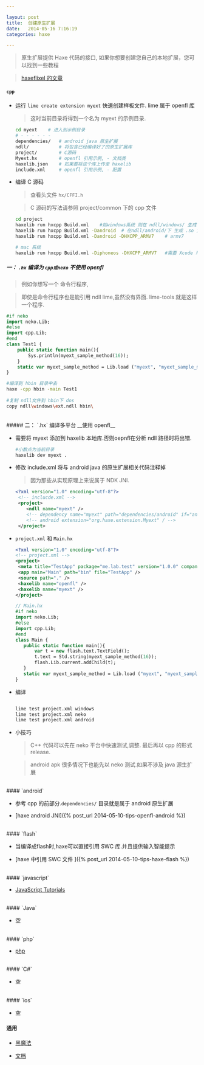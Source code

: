 ```yaml
---

layout: post
title:  创建原生扩展
date:   2014-05-16 7:16:19
categories: haxe

---
```


 > 原生扩展提供 Haxe 代码的接口, 如果你想要创建您自己的本地扩展，您可以找到一些教程

 > [haxeflixel 的文章](http://haxeflixel.com/documentation/native-extensions/)





<!-- more -->

#### `cpp`

 * 运行 `lime create extension myext` 快速创建样板文件. lime 属于 openfl 库

	> 这时当前目录将得到一个名为 myext 的示例目录.

	```bash
	cd myext	# 进入到示例目录
	# - - - - - -
	dependencies/	# android java 原生扩展
	ndll/			# 将包含已经编译好了的原生扩展库 
	project/		# C源码
	Myext.hx		# openfl 引用示例, - 文档类
	haxelib.json	# 如果要将这个库上传至 haxelib 
	include.xml		# openfl 引用示例, - 配置
	```

 * 编译 C 源码

	> 查看头文件 `hx/CFFI.h`

	> C 源码的写法请参照 project/common 下的 cpp 文件

	 ```bash
	 cd project
	 haxelib run hxcpp Build.xml	#如windows系统 则在 ndll/windows/ 生成 .ndll 文件	
	 haxelib run hxcpp Build.xml -Dandroid	# 在ndll/android/下 生成 .so 文件
	 haxelib run hxcpp Build.xml -Dandroid -DHXCPP_ARMV7	# armv7 
	
	 # mac 系统
	 haxelib run hxcpp Build.xml -Diphoneos -DHXCPP_ARMV7	#需要 Xcode 环境
	 ```
 
##### 一： `.hx` 编译为 `cpp或neko` __不使用 openfl__

 > 例如你想写一个 命令行程序, 

 > 即使是命令行程序也是能引用 ndll lime,虽然没有界面. lime-tools 就是这样一个程序.
 
```haxe
#if neko
import neko.Lib;
#else
import cpp.Lib;
#end
class Test1 {
	public static function main(){
		Sys.println(myext_sample_method(16));
	}
	static var myext_sample_method = Lib.load ("myext", "myext_sample_method", 1);
}
```

```bash
#编译到 hbin 目录中去
haxe -cpp hbin -main Test1
	
#复制 ndll文件到 hbin下 dos
copy ndll\windows\ext.ndll hbin\
```
 
<br />
##### 二： `.hx` 编译多平台 __使用 openfl__

 * 需要将 myext 添加到 haxelib 本地库.否则oepnfl在分析 ndll 路径时将出错.
 
	 ```bash
	 #小数点为当前目录
	 haxelib dev myext .
	 ``` 
 
 * 修改 include.xml 将与 android java 的原生扩展相关代码注释掉

	> 因为那些从实现原理上来说属于 NDK JNI.

	```xml
	<?xml version="1.0" encoding="utf-8"?>
	 <!-- inclucde.xml -->
	 <project>
		<ndll name="myext" />
		<!-- dependency name="myext" path="dependencies/android" if="android" / -->
		<!-- android extension="org.haxe.extension.Myext" / -->
	 </project>
	```

 * `project.xml` 和 `Main.hx`
 
	 ```xml
	 <?xml version="1.0" encoding="utf-8"?>
	 <!-- project.xml -->
	 <project>
	  <meta title="TestApp" package="me.lab.test" version="1.0.0" company="R.U.N" />
	  <app main="Main" path="bin" file="TestApp" />
	  <source path="." />
	  <haxelib name="openfl" />
	  <haxelib name="myext" />
	 </project>
	 ```
 
	 ```haxe
	 // Main.hx
	 #if neko
	 import neko.Lib;
	 #else
	 import cpp.Lib;
	 #end
	 class Main {	
		public static function main(){	
			var t = new flash.text.TextField();
			t.text = Std.string(myext_sample_method(16));
			flash.Lib.current.addChild(t);
		}
		static var myext_sample_method = Lib.load ("myext", "myext_sample_method", 1);
	 }
	 ```

 * 编译

	 ```bash
	
	 lime test project.xml windows
	 lime test project.xml neko
	 lime test project.xml android
	 ```

 * 小技巧

	> C++ 代码可以先在 neko 平台中快速测试,调整. 最后再以 cpp 的形式 release.

	> android apk 很多情况下也能先以 neko 测试.如果不涉及 java 源生扩展


<br />
#### `android`

 * 参考 cpp 的前部分.`dependencies/` 目录就是属于 android 原生扩展 
 
 * [haxe android JNI]({% post_url 2014-05-10-tips-openfl-android %})
 

<br /> 
#### `flash`

 * 当编译成flash时,haxe可以直接引用 SWC 库.并且提供输入智能提示

 * [haxe 中引用 SWC 文件 ]({% post_url 2014-05-10-tips-haxe-flash %})


<br />
#### `javascript`

 * [JavaScript Tutorials](http://old.haxe.org/doc/js)


<br />
#### `Java`

 * 空


<br />
#### `php`

 * [php ](http://old.haxe.org/doc/php/extern_libraries)


<br />
#### `C#`

 * 空


<br />
#### `ios`
 
 * 空

#### 通用

 * [黑魔法](http://old.haxe.org/doc/advanced/magic)

 * [文档](http://old.haxe.org/doc)
 
<br />
<br />